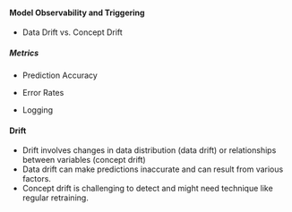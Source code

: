 #### Model Observability and Triggering  

- Data Drift vs. Concept Drift 


##### Metrics 
- Prediction Accuracy 
- Error Rates 

- Logging 

#### Drift 

- Drift involves changes in data distribution (data drift) or relationships between variables (concept drift) 
- Data drift can make predictions inaccurate and can result from various factors. 
- Concept drift is challenging to detect and might need technique like regular retraining. 